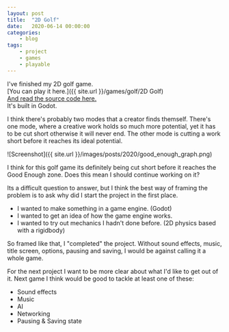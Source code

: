 ```yaml
---
layout: post
title:	"2D Golf"
date:	2020-06-14 00:00:00
categories:
    - blog
tags:
    - project
    - games
    - playable
---
```


I've finished my 2D golf game.  
[You can play it here.]({{ site.url }}/games/golf/2D Golf)  
[And read the source code here.](https://github.com/Beetron/2dgolf)  
It's built in Godot.

I think there's probably two modes that a creator finds themself.
There's one mode, where a creative work holds so much more potential, yet it has to be cut short otherwise it will never end.
The other mode is cutting a work short before it reaches its ideal potential.

![Screenshot]({{ site.url }}/images/posts/2020/good_enough_graph.png)

I think for this golf game its definitely being cut short before it reaches the Good Enough zone. Does this mean I should continue working on it?

Its a difficult question to answer, but I think the best way of framing the problem is to ask why did I start the project in the first place.
- I wanted to make something in a game engine. (Godot)
- I wanted to get an idea of how the game engine works.
- I wanted to try out mechanics I hadn't done before. (2D physics based with a rigidbody)

So framed like that, I "completed" the project. Without sound effects, music, title screen, options, pausing and saving, I would be against calling it a whole game.

For the next project I want to be more clear about what I'd like to get out of it.
Next game I think would be good to tackle at least one of these:
- Sound effects
- Music
- AI
- Networking
- Pausing & Saving state